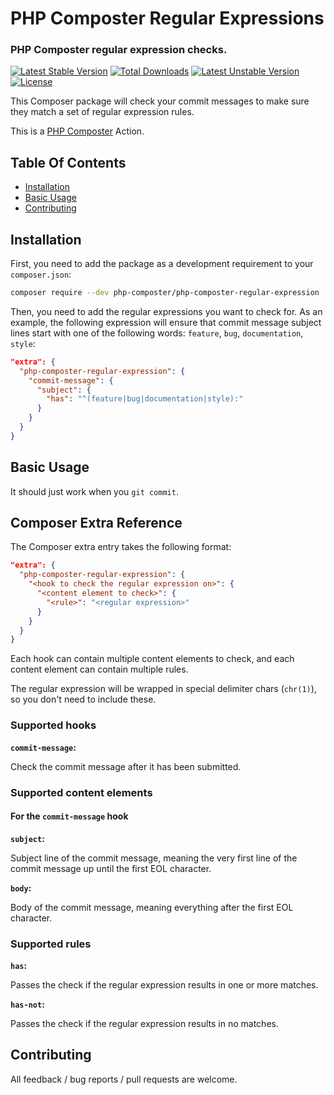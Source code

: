 # PHP Composter Regular Expressions

### PHP Composter regular expression checks.

[![Latest Stable Version](https://poser.pugx.org/php-composter/php-composter-regular-expression/v/stable)](https://packagist.org/packages/php-composter/php-composter-regular-expression)
[![Total Downloads](https://poser.pugx.org/php-composter/php-composter-regular-expression/downloads)](https://packagist.org/packages/php-composter/php-composter-regular-expression)
[![Latest Unstable Version](https://poser.pugx.org/php-composter/php-composter-regular-expression/v/unstable)](https://packagist.org/packages/php-composter/php-composter-regular-expression)
[![License](https://poser.pugx.org/php-composter/php-composter-regular-expression/license)](https://packagist.org/packages/php-composter/php-composter-regular-expression)

This Composer package will check your commit messages to make sure they match a set of regular expression rules.

This is a [PHP Composter](https://github.com/php-composter/php-composter) Action.

## Table Of Contents

* [Installation](#installation)
* [Basic Usage](#basic-usage)
* [Contributing](#contributing)

## Installation

First, you need to add the package as a development requirement to your `composer.json`:

```BASH
composer require --dev php-composter/php-composter-regular-expression
```

Then, you need to add the regular expressions you want to check for. As an example, the following expression will ensure that commit message subject lines start with one of the following words: `feature`, `bug`, `documentation`, `style`:

```JSON
"extra": {
  "php-composter-regular-expression": {
    "commit-message": {
      "subject": {
        "has": "^(feature|bug|documentation|style):"
      }
    }
  }
}
```

## Basic Usage

It should just work when you `git commit`.

## Composer Extra Reference

The Composer extra entry takes the following format:
```JSON
"extra": {
  "php-composter-regular-expression": {
    "<hook to check the regular expression on>": {
      "<content element to check>": {
        "<rule>": "<regular expression>"
      }
    }
  }
}
```

Each hook can contain multiple content elements to check, and each content element can contain multiple rules.

The regular expression will be wrapped in special delimiter chars (`chr(1)`), so you don't need to include these.

### Supported hooks

**`commit-message`:**

Check the commit message after it has been submitted.

### Supported content elements

#### For the `commit-message` hook

**`subject`:**

Subject line of the commit message, meaning the very first line of the commit message up until the first EOL character.

**`body`:**

Body of the commit message, meaning everything after the first EOL character.

### Supported rules

**`has`:**

Passes the check if the regular expression results in one or more matches.

**`has-not`:**

Passes the check if the regular expression results in no matches.

## Contributing

All feedback / bug reports / pull requests are welcome.
